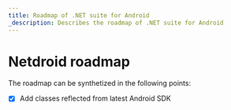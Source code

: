 ```yaml
---
title: Roadmap of .NET suite for Android
_description: Describes the roadmap of .NET suite for Android
---
```


# Netdroid roadmap

The roadmap can be synthetized in the following points:

* [X] Add classes reflected from latest Android SDK
